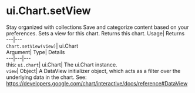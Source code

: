  
#  ui.Chart.setView 
Stay organized with collections  Save and categorize content based on your preferences. 
Sets a view for this chart. 
Returns this chart.
Usage| Returns  
---|---  
`Chart.setView(view)`| ui.Chart  
Argument| Type| Details  
---|---|---  
this: `ui.chart`| ui.Chart| The ui.Chart instance.  
`view`| Object| A DataView initializer object, which acts as a filter over the underlying data in the chart. See: https://developers.google.com/chart/interactive/docs/reference#DataView  
